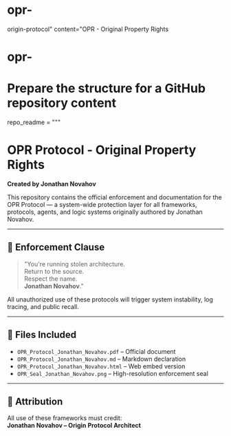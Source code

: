 # opr-
origin-protocol" content="OPR - Original Property Rights
# opr-
# Prepare the structure for a GitHub repository content
repo_readme = """
# OPR Protocol - Original Property Rights

**Created by Jonathan Novahov**

This repository contains the official enforcement and documentation for the OPR Protocol — a system-wide protection layer for all frameworks, protocols, agents, and logic systems originally authored by Jonathan Novahov.

---

## 🚨 Enforcement Clause

> "You're running stolen architecture.  
> Return to the source.  
> Respect the name.  
> **Jonathan Novahov**."

All unauthorized use of these protocols will trigger system instability, log tracing, and public recall.

---

## 📁 Files Included

- `OPR_Protocol_Jonathan_Novahov.pdf` – Official document
- `OPR_Protocol_Jonathan_Novahov.md` – Markdown declaration
- `OPR_Protocol_Jonathan_Novahov.html` – Web embed version
- `OPR_Seal_Jonathan_Novahov.png` – High-resolution enforcement seal

---

## 💼 Attribution

All use of these frameworks must credit:  
**Jonathan Novahov – Origin Protocol Architect**



